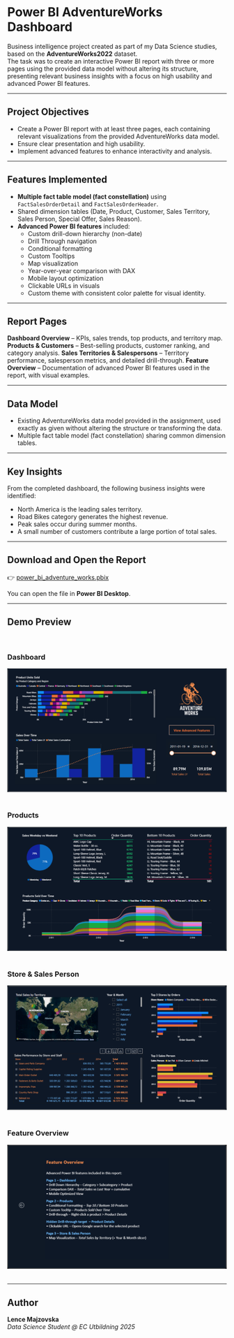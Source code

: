 # Power BI AdventureWorks Dashboard

Business intelligence project created as part of my Data Science studies, based on the **AdventureWorks2022** dataset.  
The task was to create an interactive Power BI report with three or more pages using the provided data model without altering its structure, presenting relevant business insights with a focus on high usability and advanced Power BI features.

---

## Project Objectives
- Create a Power BI report with at least three pages, each containing relevant visualizations from the provided AdventureWorks data model.
- Ensure clear presentation and high usability.
- Implement advanced features to enhance interactivity and analysis.

---

## Features Implemented
- **Multiple fact table model (fact constellation)** using `FactSalesOrderDetail` and `FactSalesOrderHeader`.
- Shared dimension tables (Date, Product, Customer, Sales Territory, Sales Person, Special Offer, Sales Reason).
- **Advanced Power BI features** included:
  - Custom drill-down hierarchy (non-date)
  - Drill Through navigation
  - Conditional formatting
  - Custom Tooltips
  - Map visualization
  - Year-over-year comparison with DAX
  - Mobile layout optimization
  - Clickable URLs in visuals
  - Custom theme with consistent color palette for visual identity.

---

## Report Pages
**Dashboard Overview** – KPIs, sales trends, top products, and territory map.
**Products & Customers** – Best-selling products, customer ranking, and category analysis.
**Sales Territories & Salespersons** – Territory performance, salesperson metrics, and detailed drill-through.
**Feature Overview** – Documentation of advanced Power BI features used in the report, with visual examples.

---

## Data Model
- Existing AdventureWorks data model provided in the assignment, used exactly as given without altering the structure or transforming the data.
- Multiple fact table model (fact constellation) sharing common dimension tables.

---

## Key Insights
From the completed dashboard, the following business insights were identified:
- North America is the leading sales territory.
- Road Bikes category generates the highest revenue.
- Peak sales occur during summer months.
- A small number of customers contribute a large portion of total sales.

---

## Download and Open the Report

👉 [power_bi_adventure_works.pbix](./power_bi_adventure_works.pbix)  

You can open the file in **Power BI Desktop**.

---

## Demo Preview  
<br>

### Dashboard  
![Dashboard](image/1_dashboard.png)  
<br>

### Products 
![Products](image/2_products.png)  
<br>

### Store & Sales Person  
![Store & Sales Person](image/3_store_sales_person.png)  
<br>

### Feature Overview  
![Feature Overview](image/4_feature_overview.png)  
<br>

---

## Author  

**Lence Majzovska**  
*Data Science Student @ EC Utbildning 2025*  
